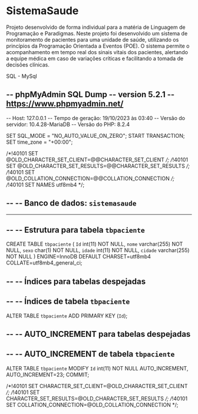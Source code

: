 # SistemaSaude
 
Projeto desenvolvido de forma individual para a matéria de Linguagem de Programação e Paradigmas.
Neste projeto foi desenvolvido um sistema de monitoramento de pacientes para uma unidade de saúde, utilizando os princípios da Programação Orientada a Eventos (POE). 
O sistema permite o acompanhamento em tempo real dos sinais vitais dos pacientes, alertando a equipe médica em caso de variações críticas e facilitando a tomada de decisões clínicas.

SQL - MySql

-- phpMyAdmin SQL Dump
-- version 5.2.1
-- https://www.phpmyadmin.net/
--
-- Host: 127.0.0.1
-- Tempo de geração: 19/10/2023 às 03:40
-- Versão do servidor: 10.4.28-MariaDB
-- Versão do PHP: 8.2.4

SET SQL_MODE = "NO_AUTO_VALUE_ON_ZERO";
START TRANSACTION;
SET time_zone = "+00:00";


/*!40101 SET @OLD_CHARACTER_SET_CLIENT=@@CHARACTER_SET_CLIENT */;
/*!40101 SET @OLD_CHARACTER_SET_RESULTS=@@CHARACTER_SET_RESULTS */;
/*!40101 SET @OLD_COLLATION_CONNECTION=@@COLLATION_CONNECTION */;
/*!40101 SET NAMES utf8mb4 */;

--
-- Banco de dados: `sistemasaude`
--

-- --------------------------------------------------------

--
-- Estrutura para tabela `tbpaciente`
--

CREATE TABLE `tbpaciente` (
  `Id` int(11) NOT NULL,
  `nome` varchar(255) NOT NULL,
  `sexo` char(1) NOT NULL,
  `idade` int(11) NOT NULL,
  `cidade` varchar(255) NOT NULL
) ENGINE=InnoDB DEFAULT CHARSET=utf8mb4 COLLATE=utf8mb4_general_ci;

--
-- Índices para tabelas despejadas
--

--
-- Índices de tabela `tbpaciente`
--
ALTER TABLE `tbpaciente`
  ADD PRIMARY KEY (`Id`);

--
-- AUTO_INCREMENT para tabelas despejadas
--

--
-- AUTO_INCREMENT de tabela `tbpaciente`
--
ALTER TABLE `tbpaciente`
  MODIFY `Id` int(11) NOT NULL AUTO_INCREMENT, AUTO_INCREMENT=23;
COMMIT;

/*!40101 SET CHARACTER_SET_CLIENT=@OLD_CHARACTER_SET_CLIENT */;
/*!40101 SET CHARACTER_SET_RESULTS=@OLD_CHARACTER_SET_RESULTS */;
/*!40101 SET COLLATION_CONNECTION=@OLD_COLLATION_CONNECTION */;